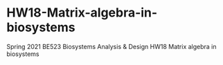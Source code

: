 # HW18-Matrix-algebra-in-biosystems
Spring 2021 BE523 Biosystems Analysis &amp; Design HW18 Matrix algebra in biosystems
